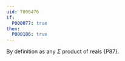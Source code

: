 ```yaml
---
uid: T000476
if:
  P000077: true 
then:
  P000186: true
---
```


By definition as any $\Sigma$ product of reals {P87}.
